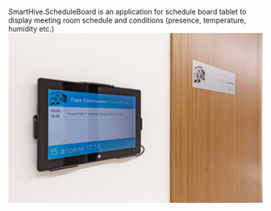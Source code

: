 ﻿SmartHive.ScheduleBoard is an application for schedule board tablet to display meeting room schedule and conditions (presence, temperature, humidity etc.)
<img src="../Docs/Images/AppPhoto.jpg"/>